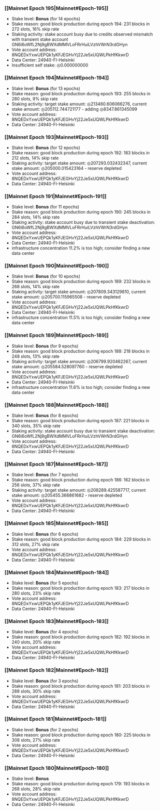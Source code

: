 ### [[Mainnet Epoch 195|Mainnet#Epoch-195]]
* Stake level: **Bonus** (for 14 epochs)
* Stake reason: good block production during epoch 194: 231 blocks in 272 slots, 16% skip rate
* Staking activity: stake account busy due to credits observed mismatch with transient stake account GN6i6oWfL2Nj9gBWXdMMVLoFRrHuiLVzhVWrN3rdGHyn
* Vote account address: 8NQEDxYxwUEPQk1yKFJEGHvYj22Je5xUQWLPkHfKkwrD
* Data Center: 24940-FI-Helsinki
* Insufficient self stake: ◎0.000000000
### [[Mainnet Epoch 194|Mainnet#Epoch-194]]
* Stake level: **Bonus** (for 13 epochs)
* Stake reason: good block production during epoch 193: 255 blocks in 280 slots, 9% skip rate
* Staking activity: target stake amount: ◎213460.606066276, current stake amount: ◎205112.744721177 - adding ◎8347.861345099
* Vote account address: 8NQEDxYxwUEPQk1yKFJEGHvYj22Je5xUQWLPkHfKkwrD
* Data Center: 24940-FI-Helsinki
### [[Mainnet Epoch 193|Mainnet#Epoch-193]]
* Stake level: **Bonus** (for 12 epochs)
* Stake reason: good block production during epoch 192: 183 blocks in 212 slots, 14% skip rate
* Staking activity: target stake amount: ◎207293.032432347, current stake amount: ◎205000.015423164 - reserve depleted
* Vote account address: 8NQEDxYxwUEPQk1yKFJEGHvYj22Je5xUQWLPkHfKkwrD
* Data Center: 24940-FI-Helsinki
### [[Mainnet Epoch 191|Mainnet#Epoch-191]]
* Stake level: **Bonus** (for 11 epochs)
* Stake reason: good block production during epoch 190: 245 blocks in 284 slots, 14% skip rate
* Staking activity: stake account busy due to transient stake deactivation: GN6i6oWfL2Nj9gBWXdMMVLoFRrHuiLVzhVWrN3rdGHyn
* Vote account address: 8NQEDxYxwUEPQk1yKFJEGHvYj22Je5xUQWLPkHfKkwrD
* Data Center: 24940-FI-Helsinki
* infrastructure concentration 11.2% is too high; consider finding a new data center
### [[Mainnet Epoch 190|Mainnet#Epoch-190]]
* Stake level: **Bonus** (for 10 epochs)
* Stake reason: good block production during epoch 189: 232 blocks in 268 slots, 14% skip rate
* Staking activity: target stake amount: ◎207809.343129810, current stake amount: ◎205700.115965508 - reserve depleted
* Vote account address: 8NQEDxYxwUEPQk1yKFJEGHvYj22Je5xUQWLPkHfKkwrD
* Data Center: 24940-FI-Helsinki
* infrastructure concentration 11.5% is too high; consider finding a new data center
### [[Mainnet Epoch 189|Mainnet#Epoch-189]]
* Stake level: **Bonus** (for 9 epochs)
* Stake reason: good block production during epoch 188: 218 blocks in 248 slots, 13% skip rate
* Staking activity: target stake amount: ◎206799.920462267, current stake amount: ◎205584.528097760 - reserve depleted
* Vote account address: 8NQEDxYxwUEPQk1yKFJEGHvYj22Je5xUQWLPkHfKkwrD
* Data Center: 24940-FI-Helsinki
* infrastructure concentration 11.6% is too high; consider finding a new data center
### [[Mainnet Epoch 188|Mainnet#Epoch-188]]
* Stake level: **Bonus** (for 8 epochs)
* Stake reason: good block production during epoch 187: 221 blocks in 340 slots, 35% skip rate
* Staking activity: stake account busy due to transient stake deactivation: GN6i6oWfL2Nj9gBWXdMMVLoFRrHuiLVzhVWrN3rdGHyn
* Vote account address: 8NQEDxYxwUEPQk1yKFJEGHvYj22Je5xUQWLPkHfKkwrD
* Data Center: 24940-FI-Helsinki
### [[Mainnet Epoch 187|Mainnet#Epoch-187]]
* Stake level: **Bonus** (for 7 epochs)
* Stake reason: good block production during epoch 186: 162 blocks in 256 slots, 37% skip rate
* Staking activity: target stake amount: ◎208289.425587717, current stake amount: ◎205455.366861682 - reserve depleted
* Vote account address: 8NQEDxYxwUEPQk1yKFJEGHvYj22Je5xUQWLPkHfKkwrD
* Data Center: 24940-FI-Helsinki
### [[Mainnet Epoch 185|Mainnet#Epoch-185]]
* Stake level: **Bonus** (for 6 epochs)
* Stake reason: good block production during epoch 184: 229 blocks in 312 slots, 27% skip rate
* Vote account address: 8NQEDxYxwUEPQk1yKFJEGHvYj22Je5xUQWLPkHfKkwrD
* Data Center: 24940-FI-Helsinki
### [[Mainnet Epoch 184|Mainnet#Epoch-184]]
* Stake level: **Bonus** (for 5 epochs)
* Stake reason: good block production during epoch 183: 217 blocks in 280 slots, 23% skip rate
* Vote account address: 8NQEDxYxwUEPQk1yKFJEGHvYj22Je5xUQWLPkHfKkwrD
* Data Center: 24940-FI-Helsinki
### [[Mainnet Epoch 183|Mainnet#Epoch-183]]
* Stake level: **Bonus** (for 4 epochs)
* Stake reason: good block production during epoch 182: 192 blocks in 240 slots, 20% skip rate
* Vote account address: 8NQEDxYxwUEPQk1yKFJEGHvYj22Je5xUQWLPkHfKkwrD
* Data Center: 24940-FI-Helsinki
### [[Mainnet Epoch 182|Mainnet#Epoch-182]]
* Stake level: **Bonus** (for 3 epochs)
* Stake reason: good block production during epoch 181: 203 blocks in 288 slots, 30% skip rate
* Vote account address: 8NQEDxYxwUEPQk1yKFJEGHvYj22Je5xUQWLPkHfKkwrD
* Data Center: 24940-FI-Helsinki
### [[Mainnet Epoch 181|Mainnet#Epoch-181]]
* Stake level: **Bonus** (for 2 epochs)
* Stake reason: good block production during epoch 180: 225 blocks in 308 slots, 27% skip rate
* Vote account address: 8NQEDxYxwUEPQk1yKFJEGHvYj22Je5xUQWLPkHfKkwrD
* Data Center: 24940-FI-Helsinki
### [[Mainnet Epoch 180|Mainnet#Epoch-180]]
* Stake level: **Bonus**
* Stake reason: good block production during epoch 179: 193 blocks in 268 slots, 28% skip rate
* Vote account address: 8NQEDxYxwUEPQk1yKFJEGHvYj22Je5xUQWLPkHfKkwrD
* Data Center: 24940-FI-Helsinki